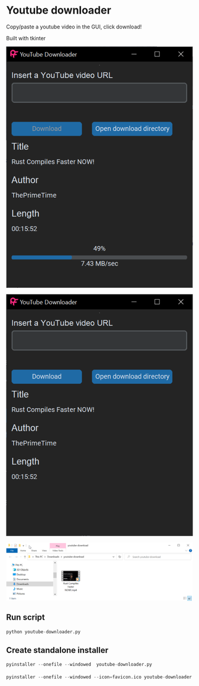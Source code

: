# Youtube downloader

Copy/paste a youtube video in the GUI, click download!

Built with tkinter

![Youtube Downloader](./images/youtube-downloader-1.png)

![Youtube Downloader](./images/youtube-downloader-2.png)

![Youtube Downloader](./images/explorer.png)

## Run script

```python
python youtube-downloader.py
```

## Create standalone installer

```python
pyinstaller --onefile --windowed  youtube-downloader.py

pyinstaller --onefile --windowed --icon=favicon.ico youtube-downloader.py
```

